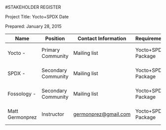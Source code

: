 #STAKEHOLDER REGISTER


Project Title:
Yocto+SPDX
Date
 
Prepared:
January 28, 2015


| Name | Position | Contact Information | Requirements | Expectations | Influence | Classification |
|------|----------|---------------------|--------------|--------------|-----------|----------------|
| Yocto - |Primary Community | Mailing list | Yocto+SPDX Package | Improvements to existing package | Medium| External |
|SPDX -  | Secondary Community | Mailing list | Yocto+SPDX Package | Improvements to existing package | Medium | External |
| Fossology - | Secondary Community | Mailing list | Yocto+SPDX Package | Improvements to existing package | Low | External |
| Matt Germonprez | Instructor | germonprez@gmail.com | Yocto+SPDX Package | Improvements to existing package | High | Internal |
